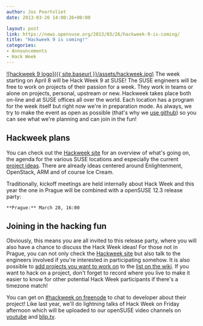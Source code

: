 ```yaml
---
author: Jos Poortvliet
date: 2013-03-26 14:00:26+00:00

layout: post
link: https://news.opensuse.org/2013/03/26/hackweek-9-is-coming/
title: "Hackweek 9 is coming!"
categories:
- Announcements
- Hack Week
---
```

[![hackweek 9 logo]({{ site.baseurl }}/assets/hackweek.jpg)](http://hackweek.suse.com/)
The week starting on April 8 will be Hack Week 9 at SUSE! The SUSE engineers will be free to work on projects of their passion for a week. They work in teams or alone on projects, personal, upstream or new. Hackweek takes place both on-line and at SUSE offices all over the world. Each location has a program for the week itself but right now we're in preparation mode. As always, we try to make the event as open as possible (that's why we [use github](https://github.com/SUSE/hackweek/wiki/_pages)) so you can see what we're planning and can join in the fun!<!-- more -->


## Hackweek plans


You can check out the [Hackweek site](http://hackweek.suse.com/) for an overview of what's going on, the agenda for the various SUSE locations and especially the current [project ideas](https://github.com/SUSE/hackweek/wiki/_pages). There are already ideas centered around Enlightenment, OpenStack, ARM and of course Ice Cream.

Traditionally, kickoff meetings are held internally about Hack Week and this year the one in Prague will be combined with a openSUSE 12.3 release party:



	**Prague:** March 28, 16:00




## Joining in the hacking fun


Obviously, this means you are all invited to this release party, where you will also have a chance to discuss the Hack Week ideas! For those not in Prague, you can not only check the [Hackweek site](http://hackweek.suse.com/) but also talk to the engineers involved if you're interested in participating somehow. It is also possible to [add projects you want to work on](https://github.com/SUSE/hackweek/wiki#creating-project-pages) to the [list on the wiki](https://github.com/SUSE/hackweek/wiki/_pages). If you want to hack on a project, don't forget to record where you live to make it easier to know for other potential Hack Week participants if there's a timezone match!

You can get on [#hackweek on freenode](irc://freenode.net/#hackweek) to chat to developer about their project! Like last year, we'll do lightning talks of Hack Week on Friday afternoon which will be uploaded to our openSUSE video channels on [youtube](http://www.youtube.com/openSUSEtv) and [blip.tv](http://blip.tv/openSUSEtv).		
